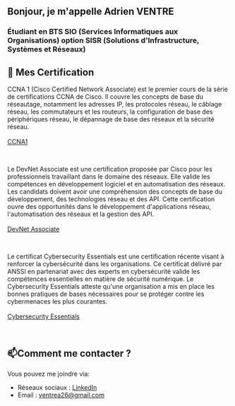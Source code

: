 <h2>Bonjour, je m'appelle Adrien VENTRE
<br>
</h2>
<h3>
Étudiant en BTS SIO (Services Informatiques aux Organisations) option SISR (Solutions d'Infrastructure, Systèmes et Réseaux)</h3>


<h2> 💪 Mes Certification</h2>
<p>
CCNA 1 (Cisco Certified Network Associate) est le premier cours de la série de certifications CCNA de Cisco. 
Il couvre les concepts de base du réseautage, notamment les adresses IP, les protocoles réseau, le câblage réseau, 
les commutateurs et les routeurs, la configuration de base des périphériques réseau, le dépannage de base des réseaux et la sécurité réseau.
<br><br>
<a href="https://www.credly.com/badges/1daf5336-b8d6-4c3c-9426-0368dba92b28">CCNA1</a></li>
</p>
<br>
<p>
Le DevNet Associate est une certification proposée par Cisco pour les professionnels travaillant dans le domaine des réseaux. Elle valide les compétences en développement logiciel 
et en automatisation des réseaux. Les candidats doivent avoir une compréhension des concepts de base du développement, des technologies réseau et des API. Cette certification ouvre 
des opportunités dans le développement d'applications réseau, l'automatisation des réseaux et la gestion des API.
<br><br>
<a href="https://www.credly.com/org/cisco/badge/devnet-associate">DevNet Associate</a></li>
</p>
<br>
<p>
Le certificat Cybersecurity Essentials est une certification récente visant à renforcer la cybersécurité dans les organisations. Ce certificat délivré 
par ANSSI en partenariat avec des experts en cybersécurité valide les compétences essentielles en matière de 
sécurité numérique. Le Cybersecurity Essentials atteste qu'une organisation a mis en place les bonnes pratiques 
de bases nécessaires pour se protéger contre les cybermenaces les plus courantes.
<br><br>
<a href="https://www.credly.com/badges/c5fddce3-8edf-4069-8c8d-cfe7c7a59221">Cybersecurity Essentials</a></li>
</p>
<br>
<h2>📫Comment me contacter ?</h2>
<p>Vous pouvez me joindre via:</p>
<ul>
    <li>Réseaux sociaux : <a href="https://www.linkedin.com/in/lucasburdier/" target="_blank">LinkedIn</a></li>
    <li>Email : <a href="mailto:ventrea26@gmail.com">ventrea26@gmail.com</a></li>
</ul>
